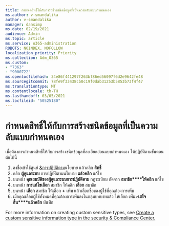 ```yaml
---
title: กําหนดสิทธิ์ให้กับการสร้างชนิดข้อมูลที่เป็นความลับแบบกําหนดเอง
ms.author: v-smandalika
author: v-smandalika
manager: dansimp
ms.date: 02/19/2021
audience: Admin
ms.topic: article
ms.service: o365-administration
ROBOTS: NOINDEX, NOFOLLOW
localization_priority: Priority
ms.collection: Adm_O365
ms.custom:
- "7363"
- "9000722"
ms.openlocfilehash: 34e86f441297f263bf86ed56097f6d2e9642fe48
ms.sourcegitcommit: 78fe9f33438cb0c19f0dab31253b5853b73f4f47
ms.translationtype: MT
ms.contentlocale: th-TH
ms.lasthandoff: 03/05/2021
ms.locfileid: "50525180"
---
```

# <a name="assign-permissions-for-custom-sensitive-information-type-creation"></a>กําหนดสิทธิ์ให้กับการสร้างชนิดข้อมูลที่เป็นความลับแบบกําหนดเอง

เมื่อต้องการกําหนดสิทธิ์ให้กับการสร้างชนิดข้อมูลที่ละเอียดอ่อนแบบกําหนดเอง ให้ปฏิบัติตามขั้นตอนต่อไปนี้

1. ลงชื่อเข้าใช้ศูนย์ [&การปฏิบัติตาม](https://sip.protection.office.com/)นโยบาย แล้วคลิก **สิทธิ์**
2. คลิก **ผู้ดูแลระบบ** การปฏิบัติตามนโยบาย **แล้วคลิก** แก้ไข
3. บนหน้า **คุณสมบัติของผู้ดูแลระบบการปฏิบัติตาม** กฎระเบียบ ถัดจาก **สมาชิก****ให้คลิก** แก้ไข
4. บนหน้า **การแก้ไขเลือก** สมาชิก ให้คลิก **เลือก** สมาชิก
5. บนหน้า **เลือก** สมาชิก ให้เลือก **+** เพิ่ม แล้วเลือกชื่อของผู้ใช้ที่คุณต้องการเพิ่ม
6. เมื่อคุณเลือกผู้ใช้ทั้งหมดที่คุณต้องการเพิ่มลงในกลุ่มบทบาทแล้ว ให้เลือก เพิ่ม>**เสร็จสิ้น****แล้วคลิก** บันทึก

For more information on creating custom sensitive types, see [Create a custom sensitive information type in the security & Compliance Center.](https://docs.microsoft.com/microsoft-365/compliance/create-a-custom-sensitive-information-type)
